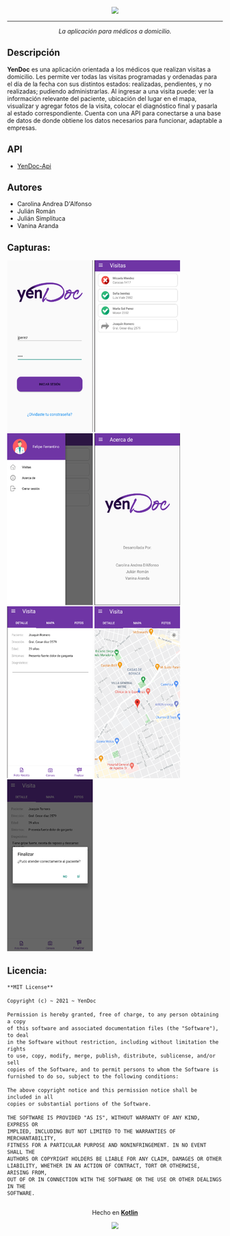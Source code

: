 <p align="center">
  <img src="https://raw.githubusercontent.com/UTN-FRBA-Mobile/YenDoc/main/app/src/main/res/drawable-v24/yendoc.png" width="600px">
</p>

*** 
<p align="center">
<i>La aplicación para médicos a domicilio.</i>  
</p>  

## Descripción  
**YenDoc** es una aplicación orientada a los médicos que realizan visitas a domicilio. Les permite ver todas las visitas programadas y ordenadas para el día de la fecha con sus distintos estados: realizadas, pendientes, y no realizadas; pudiendo administrarlas.
Al ingresar a una visita puede: ver la información relevante del paciente, ubicación del lugar en el mapa, visualizar y agregar fotos de la visita, colocar el diagnóstico final y pasarla al estado correspondiente.
Cuenta con una API para conectarse a una base de datos de donde obtiene los datos necesarios para funcionar, adaptable a empresas.

## API
- [YenDoc-Api](https://github.com/UTN-FRBA-Mobile/YenDoc/tree/main/api)

## Autores
- Carolina Andrea D'Alfonso</br>
- Julián Román</br>
- Julián Simplituca</br>
- Vanina Aranda

## Capturas:

<img src="https://raw.githubusercontent.com/UTN-FRBA-Mobile/YenDoc/main/app/captures/inicio_sesion.png" width="200" height="400" /> <img src="https://raw.githubusercontent.com/UTN-FRBA-Mobile/YenDoc/main/app/captures/visitas.png" width="200" height="400" /> <img src="https://raw.githubusercontent.com/UTN-FRBA-Mobile/YenDoc/main/app/captures/drawer.png" width="200" height="400" /> <img src="https://raw.githubusercontent.com/UTN-FRBA-Mobile/YenDoc/main/app/captures/about.png" width="200" height="400" /> <img src="https://raw.githubusercontent.com/UTN-FRBA-Mobile/YenDoc/main/app/captures/visita.png" width="200" height="400" /> <img src="https://raw.githubusercontent.com/UTN-FRBA-Mobile/YenDoc/main/app/captures/mapa.png" width="200" height="400" /> <img src="https://raw.githubusercontent.com/UTN-FRBA-Mobile/YenDoc/main/app/captures/finalizar.png" width="200" height="400" />

## Licencia:
```
**MIT License**

Copyright (c) ~ 2021 ~ YenDoc

Permission is hereby granted, free of charge, to any person obtaining a copy
of this software and associated documentation files (the "Software"), to deal
in the Software without restriction, including without limitation the rights
to use, copy, modify, merge, publish, distribute, sublicense, and/or sell
copies of the Software, and to permit persons to whom the Software is
furnished to do so, subject to the following conditions:

The above copyright notice and this permission notice shall be included in all
copies or substantial portions of the Software.

THE SOFTWARE IS PROVIDED "AS IS", WITHOUT WARRANTY OF ANY KIND, EXPRESS OR
IMPLIED, INCLUDING BUT NOT LIMITED TO THE WARRANTIES OF MERCHANTABILITY,
FITNESS FOR A PARTICULAR PURPOSE AND NONINFRINGEMENT. IN NO EVENT SHALL THE
AUTHORS OR COPYRIGHT HOLDERS BE LIABLE FOR ANY CLAIM, DAMAGES OR OTHER
LIABILITY, WHETHER IN AN ACTION OF CONTRACT, TORT OR OTHERWISE, ARISING FROM,
OUT OF OR IN CONNECTION WITH THE SOFTWARE OR THE USE OR OTHER DEALINGS IN THE
SOFTWARE.
```

## 
<p align="center">
  Hecho en <b><a href="https://developer.android.com/kotlin?hl=es">Kotlin</a></b>
</p>
<p align="center">
  <img src="https://raw.githubusercontent.com/UTN-FRBA-Mobile/YenDoc/main/app/src/main/res/drawable-v24/kotlin.png" width="113px"/>
</p>